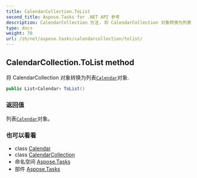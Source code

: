 ```yaml
---
title: CalendarCollection.ToList
second_title: Aspose.Tasks for .NET API 参考
description: CalendarCollection 方法. 将 CalendarCollection 对象转换为列表Calendar对象.
type: docs
weight: 70
url: /zh/net/aspose.tasks/calendarcollection/tolist/
---
```

## CalendarCollection.ToList method

将 CalendarCollection 对象转换为列表[`Calendar`](../../calendar/)对象.

```csharp
public List<Calendar> ToList()
```

### 返回值

列表[`Calendar`](../../calendar/)对象。

### 也可以看看

* class [Calendar](../../calendar/)
* class [CalendarCollection](../)
* 命名空间 [Aspose.Tasks](../../calendarcollection/)
* 部件 [Aspose.Tasks](../../../)


